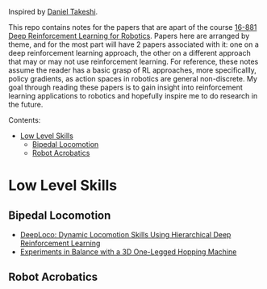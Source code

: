 Inspired by [Daniel Takeshi][1].

This repo contains notes for the papers that are apart of the course [16-881 Deep Reinforcement Learning for Robotics][2]. Papers here are arranged by theme, and for the most part will have 2 papers associated with it: one on a deep reinforcement learning approach, the other on a different approach that may or may not use reinforcement learning. For reference, these notes assume the reader has a basic grasp of RL approaches, more specificallly, policy gradients, as action spaces in robotics are general non-discrete. My goal through reading these papers is to gain insight into reinforcement learning applications to robotics and hopefully inspire me to do research in the future. 

Contents:
- [Low Level Skills](#low-level-skills)
  - [Bipedal Locomotion](#bipedal-locomotion)
  - [Robot Acrobatics](#robot-acrobatics)

# Low Level Skills

## Bipedal Locomotion
- [DeepLoco: Dynamic Locomotion Skills Using Hierarchical Deep Reinforcement Learning](https://github.com/jeffreytsaw/16881_Paper_Notes/blob/master/Low%20Level%20Skills/DeepLoco:%20Dynamic%20Locomotion%20Skills%20Using%20Hierarchical%20Deep%20Reinforcement%20Learning.md)
- [Experiments in Balance with a 3D One-Legged Hopping Machine](https://github.com/jeffreytsaw/16881_Paper_Notes/blob/master/Low%20Level%20Skills/Experiments%20in%20Balance%20with%20a%203D%20One-Legged%20Hopping%20Machine.md)

## Robot Acrobatics















[1]: https://github.com/DanielTakeshi/Paper_Notes
[2]: https://sites.google.com/view/16-881-cmu/home
